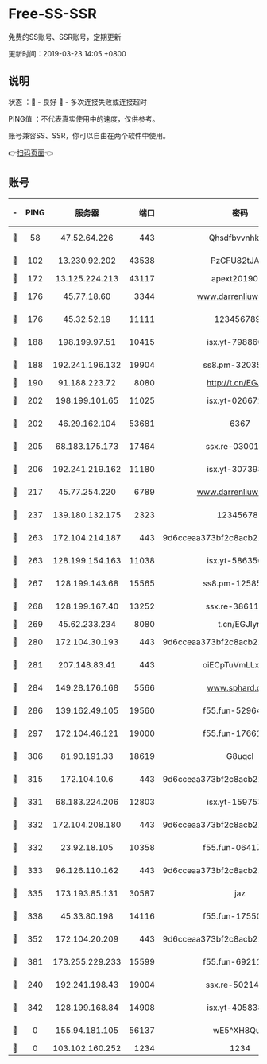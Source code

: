 # Free-SS-SSR

免费的SS账号、SSR账号，定期更新

更新时间：2019-03-23 14:05 +0800

## 说明

状态     ：🙂 - 良好 🙁 - 多次连接失败或连接超时

PING值   ：不代表真实使用中的速度，仅供参考。

账号兼容SS、SSR，你可以自由在两个软件中使用。

👉[扫码页面](https://liesauer.github.io/Free-SS-SSR/)👈

## 账号

|-|PING|服务器|端口|密码|加密方式|区域|
|:----:|:----:|:-----:|-----:|:----:|:----:|:----:|
|🙂|58|47.52.64.226|443|Qhsdfbvvnhkm1|aes-256-cfb|HK|
|🙂|102|13.230.92.202|43538|PzCFU82tJAdZ|aes-256-cfb|JP|
|🙂|172|13.125.224.213|43117|apext2019005|chacha20|KR|
|🙂|176|45.77.18.60|3344|www.darrenliuwei.com|aes-256-cfb|JP|
|🙂|176|45.32.52.19|11111|1234567890|aes-256-cfb|JP|
|🙂|188|198.199.97.51|10415|isx.yt-79886038|aes-256-cfb|US|
|🙂|188|192.241.196.132|19904|ss8.pm-32035389|aes-256-cfb|US|
|🙂|190|91.188.223.72|8080|http://t.cn/EGJIyrl|rc4-md5|RU|
|🙂|202|198.199.101.65|11025|isx.yt-02667200|aes-256-cfb|US|
|🙂|202|46.29.162.104|53681|6367|aes-256-ctr|RU|
|🙂|205|68.183.175.173|17464|ssx.re-03001510|aes-256-cfb|US|
|🙂|206|192.241.219.162|11180|isx.yt-30739892|aes-256-cfb|US|
|🙂|217|45.77.254.220|6789|www.darrenliuwei.com|aes-256-cfb|SG|
|🙂|237|139.180.132.175|2323|123456789|aes-256-cfb|SG|
|🙂|263|172.104.214.187|443|9d6cceaa373bf2c8acb22e60b6a58be6|aes-256-cfb|US|
|🙂|263|128.199.154.163|11038|isx.yt-58635648|aes-256-cfb|SG|
|🙂|267|128.199.143.68|15565|ss8.pm-12585691|aes-256-cfb|SG|
|🙂|268|128.199.167.40|13252|ssx.re-38611403|aes-256-cfb|SG|
|🙂|269|45.62.233.234|8080|t.cn/EGJIyrl|rc4-md5|CA|
|🙂|280|172.104.30.193|443|9d6cceaa373bf2c8acb22e60b6a58be6|aes-256-cfb|US|
|🙂|281|207.148.83.41|443|oiECpTuVmLLxk4Ts|aes-256-cfb|AU|
|🙂|284|149.28.176.168|5566|www.sphard.com|aes-256-cfb|AU|
|🙂|286|139.162.49.105|19560|f55.fun-52964087|aes-256-cfb|SG|
|🙂|297|172.104.46.121|19000|f55.fun-17661164|aes-256-cfb|SG|
|🙂|306|81.90.191.33|18619|G8uqcl|aes-256-cfb|US|
|🙂|315|172.104.10.6|443|9d6cceaa373bf2c8acb22e60b6a58be6|aes-256-cfb|US|
|🙂|331|68.183.224.206|12803|isx.yt-15975345|aes-256-cfb|SG|
|🙂|332|172.104.208.180|443|9d6cceaa373bf2c8acb22e60b6a58be6|aes-256-cfb|US|
|🙂|332|23.92.18.105|10358|f55.fun-06417508|aes-256-cfb|US|
|🙂|333|96.126.110.162|443|9d6cceaa373bf2c8acb22e60b6a58be6|aes-256-cfb|US|
|🙂|335|173.193.85.131|30587|jaz|aes-256-cfb|US|
|🙂|338|45.33.80.198|14116|f55.fun-17550990|aes-256-cfb|US|
|🙂|352|172.104.20.209|443|9d6cceaa373bf2c8acb22e60b6a58be6|aes-256-cfb|US|
|🙂|381|173.255.229.233|15599|f55.fun-69211621|aes-256-cfb|US|
|🙂|240|192.241.198.43|19004|ssx.re-50214186|aes-256-cfb|US|
|🙂|342|128.199.168.84|14908|isx.yt-40583854|aes-256-cfb|SG|
|🙁|0|155.94.181.105|56137|wE5^XH8Quw|aes-256-cfb|US|
|🙁|0|103.102.160.252|1234|1234|rc4-md5|JP|
